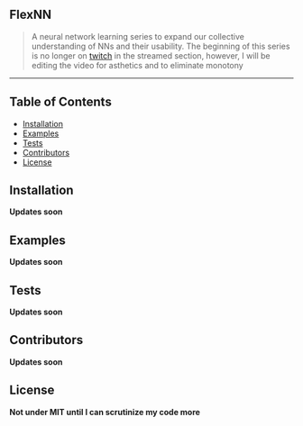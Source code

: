 ## FlexNN


>A neural network learning series to expand our collective understanding of NNs and their usability. The beginning of this series is no longer on <a href="Twitch.tv/Rebel_Rae">twitch</a> in the streamed section, however, I will be editing the video for asthetics and to eliminate monotony
<hr>

## Table of Contents
* [Installation](#installation)
* [Examples](#examples)
* [Tests](#tests)
* [Contributors](#contributors)
* [License](#license)

## <a name="installation"></a>Installation
**Updates soon**

## <a name="examples"></a>Examples
**Updates soon**

## <a name="tests"></a>Tests
**Updates soon**

## <a name="contributors"></a>Contributors
**Updates soon**

## <a name="license"></a>License
**Not under MIT until I can scrutinize my code more**
